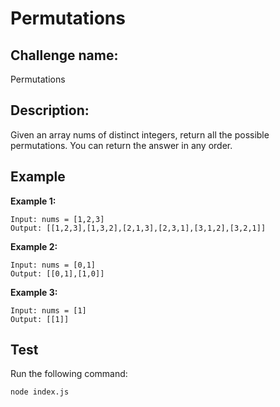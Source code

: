 # Permutations

## Challenge name: 

Permutations

## Description: 

Given an array nums of distinct integers, return all the possible permutations. You can return the answer in any order.

## Example

**Example 1:**
```
Input: nums = [1,2,3]
Output: [[1,2,3],[1,3,2],[2,1,3],[2,3,1],[3,1,2],[3,2,1]]
```

**Example 2:**
```
Input: nums = [0,1]
Output: [[0,1],[1,0]]
```

**Example 3:**
```
Input: nums = [1]
Output: [[1]]
```

## Test

Run the following command:
```
node index.js
```
